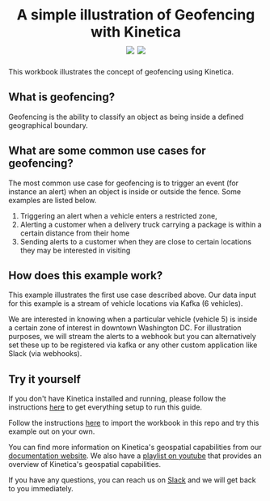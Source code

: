 <h1 align = "center">
A simple illustration of Geofencing with Kinetica
<br>
<img src="https://img.shields.io/badge/tested-%3E=v7.7.2-green"></img>  <img src="https://img.shields.io/badge/time-15 mins-blue"></img>
</h1>
This workbook illustrates the concept of geofencing using Kinetica.

## What is geofencing?
Geofencing is the ability to classify an object as being inside a defined geographical boundary. 

## What are some common use cases for geofencing?
The most common use case for geofencing is to trigger an event (for instance an alert) when an object is inside or outside the fence. Some examples are listed below.

1. Triggering an alert when a vehicle enters a restricted zone,
2. Alerting a customer when a delivery truck carrying a package is within a certain distance from their home
3. Sending alerts to a customer when they are close to certain locations they may be interested in visiting

## How does this example work?
This example illustrates the first use case described above. Our data input for this example is a stream of vehicle locations via Kafka (6 vehicles). 

We are interested in knowing when a particular vehicle (vehicle 5) is inside a certain zone of interest in downtown Washington DC. For illustration purposes, we will stream the alerts to a webhook but you can alternatively set these up to be registered via kafka or any other custom application like Slack (via webhooks).

## Try it yourself
If you don't have Kinetica installed and running, please follow the instructions [here](https://github.com/kineticadb/examples#install-kinetica) to get everything setup to run this guide.

Follow the instructions [here](https://github.com/kineticadb/examples#how-to-run-these-examples) to import the workbook in this repo and try this example out on your own.

You can find more information on Kinetica's geospatial capabilities from our [documentation website](https://docs.kinetica.com/7.1/location_intelligence/). We also have a [playlist on youtube](https://www.youtube.com/playlist?list=PLtLChx8K0ZZWxcmK4tD058UWWh0HJX2hQ) that provides an overview of Kinetica's geospatial capabilities.

If you have any questions, you can reach us on [Slack](https://join.slack.com/t/kinetica-community/shared_invite/zt-1bt9x3mvr-uMKrXlSDXfy3oU~sKi84qg) and we will get back to you immediately.
